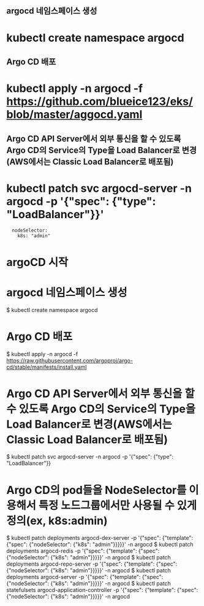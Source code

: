 ## argocd 네임스페이스 생성 
# kubectl create namespace argocd
## Argo CD 배포
# kubectl apply -n argocd -f https://github.com/blueice123/eks/blob/master/aggocd.yaml
## Argo CD API Server에서 외부 통신을 할 수 있도록 Argo CD의 Service의 Type을 Load Balancer로 변경(AWS에서는 Classic Load Balancer로 배포됨)
# kubectl patch svc argocd-server -n argocd -p '{"spec": {"type": "LoadBalancer"}}'
      nodeSelector:
        k8s: "admin"





# argoCD 시작
# argocd 네임스페이스 생성 
$ kubectl create namespace argocd
  
# Argo CD 배포
$ kubectl apply -n argocd -f <https://raw.githubusercontent.com/argoproj/argo-cd/stable/manifests/install.yaml>
# Argo CD API Server에서 외부 통신을 할 수 있도록 Argo CD의 Service의 Type을 Load Balancer로 변경(AWS에서는 Classic Load Balancer로 배포됨)
$ kubectl patch svc argocd-server -n argocd -p '{"spec": {"type": "LoadBalancer"}}

# Argo CD의 pod들을 NodeSelector를 이용해서 특정 노드그룹에서만 사용될 수 있게 정의(ex, k8s:admin)
$ kubectl patch deployments argocd-dex-server -p '{"spec": {"template": {"spec": {"nodeSelector": {"k8s": "admin"}}}}}' -n argocd
$ kubectl patch deployments argocd-redis -p '{"spec": {"template": {"spec": {"nodeSelector": {"k8s": "admin"}}}}}' -n argocd
$ kubectl patch deployments argocd-repo-server -p '{"spec": {"template": {"spec": {"nodeSelector": {"k8s": "admin"}}}}}' -n argocd
$ kubectl patch deployments argocd-server -p '{"spec": {"template": {"spec": {"nodeSelector": {"k8s": "admin"}}}}}' -n argocd
$ kubectl patch statefulsets argocd-application-controller -p '{"spec": {"template": {"spec": {"nodeSelector": {"k8s": "admin"}}}}}' -n argocd


